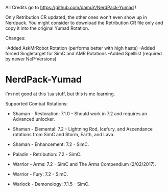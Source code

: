 All Credits go to https://github.com/damuY/NerdPack-Yumad !

Only Retribution CR updated, the other ones won't even show up in Nerdpack.
You might consider to download the Retribution CR file only and copy it into the original Yumad Rotation.

Changes: 

-Added AskMrRobot Rotation (performs better with high haste)
-Added forced Singletarget for SimC and AMR Rotations
-Added Spelllist (required by newer NeP-Versions)



# NerdPack-Yumad

I'm not good at this ```lua``` stuff, but this is me learning.

Supported Combat Rotations:

 * Shaman - Restoration: 7.1.0 - Should work in 7.2 and requires an Advanced unlocker.
 
 * Shaman - Elemental: 7.2 - Lightning Rod, Icefury, and Ascendance rotations from SimC and Storm, Earth, and Lava.
 
 * Shaman - Enhancement: 7.2 - SimC.
 
 * Paladin - Retribution: 7.2 - SimC.
 
 * Warrior - Arms: 7.2 - SimC and The Arms Compendium (2/02/2017).
 
 * Warrior - Fury: 7.2 - SimC.
 
 * Warlock - Demonology: 7.1.5 - SimC.
